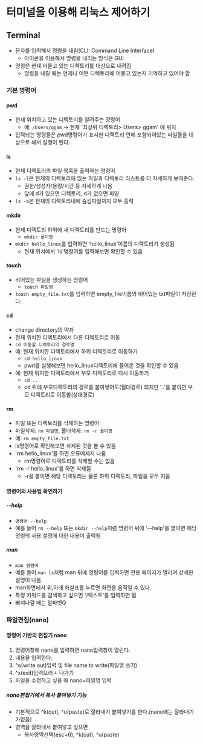 # 터미널을 이용해 리눅스 제어하기

## Terminal

- 문자를 입력해서 명령을 내림(CLI: Command Line Interface)
  - 아이콘을 이용해서 명령을 내리는 방식은 GUI
- 명령은 현재 머물고 있는 디렉토리를 대상으로 내려짐
  - 명령을 내릴 때는 언제나 어떤 디렉토리에 머물고 있는지 기억하고 있어야 함

### 기본 명령어

#### pwd

- 현재 위치하고 있는 디렉토리를 알려주는 명령어
  - 예: `/Users/ggam` -> 현재 '최상위 디렉토리> Users> ggam' 에 위치
- 입력되는 명령들은 pwd명령어가 표시한 디렉토리 안에 포함되어있는 파일들을 대상으로 해서 실행이 된다.

#### ls

- 현재 디렉토리의 파일 목록을 출력하는 명령어
- `ls -l`은 현재의 디렉토리에 있는 파일과 디렉토리 리스트를 더 자세하게 보여준다.
  - 권한/생성자/용량/시간 등 자세하게 나옴
  - 앞에 d가 있으면 디렉토리, d가 없으면 파일
- `ls -a`은 현재의 디렉토리내에 숨김파일까지 모두 출력

#### mkdir

- 현재 디렉토리 하위에 새 디렉토리를 만드는 명령어
  - `mkdir 폴더명`
- `mkdir hello_linux`를 입력하면 'hello_linux'이름의 디렉토리가 생성됨
  - 현재 위치에서 'ls'명령어를 입력해보면 확인할 수 있음

#### touch

- 비어있는 파일을 생성하는 명령어
  - `touch 파일명`
- `touch empty_file.txt`를 입력하면 empty_file이름의 비어있는 txt파일이 저장된다.

#### cd

- change directory의 약자
- 현재 위치한 디렉토리에서 다른 디렉토리로 이동
- `cd 이동할 디렉토리의 경로명`
- 예: 현재 위치한 디렉토리에서 하위 디렉토리로 이동하기
  - `cd hello_linux`
  - pwd를 실행해보면 hello_linux디렉토리에 들어온 것을 확인할 수 있음
- 예: 현재 위치한 디렉토리에서 부모 디렉토리로 다시 이동하기
  - `cd ..`
  - cd 뒤에 부모디렉토리의 경로를 붙여넣어도(절대경로) 되지만 '..'을 붙이면 부모 디렉토리로 이동함(상대경로)

#### rm

- 파일 또는 디렉토리를 삭제하는 명령어
- 파일삭제: `rm 파일명`, 폴더삭제: `rm -r 폴더명`
- 예: `rm empty_file.txt`
- ls명령어로 확인해보면 삭제된 것을 볼 수 있음
- 'rm hello_linux'를 하면 오류메세지 나옴
  - rm명령어로 디렉토리를 삭제할 수는 없음
- 'rm -r hello_linux'를 하면 삭제됨
  - -r을 붙이면 해당 디렉토리는 물론 하위 디렉토리, 파일을 모두 지움

#### 명령어의 사용법 확인하기

##### --help

- `명령어 --help`
- 예를 들어 `rm --help` 또는 `mkdir --help`처럼 명령어 뒤에 '--help'를 붙이면 해당 명령의 사용 설명에 대한 내용이 출력됨

##### man

- `man 명령어`
- 예를 들어 `man ls`처럼 man 뒤에 명령어를 입력하면 전용 페이지가 열리며 상세한 설명이 나옴
- man화면에서 위,아래 화살표를 누르면 화면을 움직일 수 있다.
- 특정 키워드를 검색하고 싶으면 '/텍스트'를 입력하면 됨
- 빠져나갈 때는 알파벳Q

### 파일편집(nano)

#### 명령어 기반의 편집기 nano

1. 명령어창에 nano를 입력하면 nano입력창이 열린다.
2. 내용을 입력한다.
3. ^o(write out)입력 및 file name to write(파일명 쓰기)
4. ^x(exit)입력으러ㅗ 나가기
5. 파일을 수정하고 싶을 때 nano+파일명 입력

##### nano편집기에서 복사 붙여넣기 기능

- 기본적으로  ^k(cut), ^u(paste)로 잘라내기 붙여넣기를 한다.(nano에는 잘라내기가없음)
- 영역을 잘라내서 붙여넣고 싶으면
  - 복사영역선택(esc+6), ^k(cut), ^u(paste)
